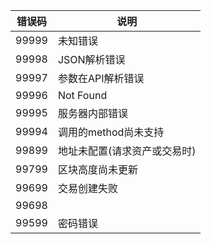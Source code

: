 
错误码 | 说明
-|-
99999 | 未知错误
99998 | JSON解析错误
99997 | 参数在API解析错误
99996 | Not Found
99995 | 服务器内部错误
99994 | 调用的method尚未支持
99899 | 地址未配置(请求资产或交易时)
99799 | 区块高度尚未更新
99699 | 交易创建失败
99698 | 
99599 | 密码错误
